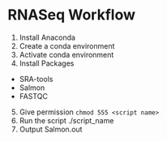 # RNASeq Workflow

1. Install Anaconda 
2. Create a conda environment 
3. Activate conda environment 
4. Install Packages 
  - SRA-tools 
  - Salmon 
  - FASTQC 
5. Give permission 
  `chmod 555 <script name>`
6. Run the script 
  ./script_name 
7. Output
  Salmon.out 
